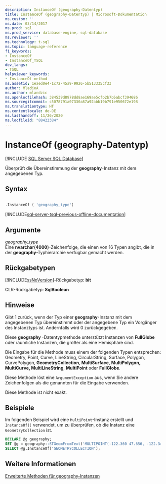 ```yaml
---
description: InstanceOf (geography-Datentyp)
title: InstanceOf (geography-Datentyp) | Microsoft-Dokumentation
ms.custom: ''
ms.date: 03/14/2017
ms.prod: sql
ms.prod_service: database-engine, sql-database
ms.reviewer: ''
ms.technology: t-sql
ms.topic: language-reference
f1_keywords:
- InstanceOf
- InstanceOf_TSQL
dev_langs:
- TSQL
helpviewer_keywords:
- InstanceOf method
ms.assetid: 1eaed0e4-1c72-45a9-9926-5b513335cf33
author: MladjoA
ms.author: mlandzic
ms.openlocfilehash: 384539d8978dd8ae169ae5cfb2b7b5abcf394686
ms.sourcegitcommit: c5078791a07330a87a92abb19b791e950672e198
ms.translationtype: HT
ms.contentlocale: de-DE
ms.lasthandoff: 11/26/2020
ms.locfileid: "88422384"
---
```

# <a name="instanceof-geography-data-type"></a>InstanceOf (geography-Datentyp)
[!INCLUDE [SQL Server SQL Database](../../includes/applies-to-version/sql-asdb.md)]

Überprüft die Übereinstimmung der **geography**-Instanz mit dem angegebenen Typ.  
  
## <a name="syntax"></a>Syntax  
  
```sql  
  
.InstanceOf ( 'geography_type')  
```  
  
[!INCLUDE[sql-server-tsql-previous-offline-documentation](../../includes/sql-server-tsql-previous-offline-documentation.md)]

## <a name="arguments"></a>Argumente
*geography_type*  
Eine **nvarchar(4000)**-Zeichenfolge, die einen von 16 Typen angibt, die in der **geography**-Typhierarchie verfügbar gemacht werden.  
  
## <a name="return-types"></a>Rückgabetypen  
[!INCLUDE[ssNoVersion](../../includes/ssnoversion-md.md)]-Rückgabetyp: **bit**  
  
CLR-Rückgabetyp: **SqlBoolean**  
  
## <a name="remarks"></a>Hinweise  
Gibt 1 zurück, wenn der Typ einer **geography**-Instanz mit dem angegebenen Typ übereinstimmt oder der angegebene Typ ein Vorgänger des Instanztyps ist. Andernfalls wird 0 zurückgegeben.  
  
Diese **geography** -Datentypmethode unterstützt Instanzen von **FullGlobe** oder räumliche Instanzen, die größer als eine Hemisphäre sind.  
  
Die Eingabe für die Methode muss einem der folgenden Typen entsprechen: Geometry, Point, Curve, LineString, CircularString, Surface, Polygon, CurvePolygon, **GeometryCollection**, **MultiSurface**, **MultiPolygon, MultiCurve, MultiLineString**, **MultiPoint** oder **FullGlobe**.  
  
Diese Methode löst eine `ArgumentException` aus, wenn Sie andere Zeichenfolgen als die genannten für die Eingabe verwenden.  
  
Diese Methode ist nicht exakt.  
  
## <a name="examples"></a>Beispiele  
Im folgenden Beispiel wird eine `MultiPoint`-Instanz erstellt und `InstanceOf()` verwendet, um zu überprüfen, ob die Instanz eine `GeometryCollection` ist.  
  
```sql  
DECLARE @g geography;  
SET @g = geography::STGeomFromText('MULTIPOINT(-122.360 47.656, -122.343 47.656)', 4326);  
SELECT @g.InstanceOf('GEOMETRYCOLLECTION');  
```  
  
## <a name="see-also"></a>Weitere Informationen  
 [Erweiterte Methoden für geography-Instanzen](../../t-sql/spatial-geography/extended-methods-on-geography-instances.md)  
  
  
